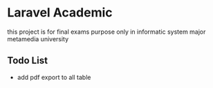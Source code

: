 
# Laravel Academic

this project is for final exams purpose only in informatic system major metamedia university 


## Todo List
- add pdf export to all table